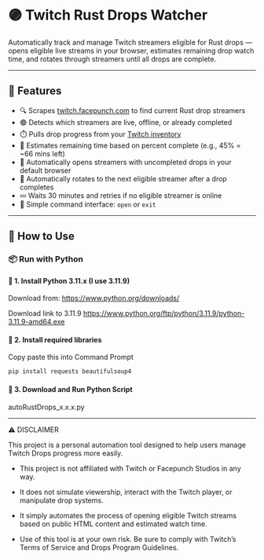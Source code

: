 # 🟣 Twitch Rust Drops Watcher

Automatically track and manage Twitch streamers eligible for Rust drops — opens eligible live streams in your browser, estimates remaining drop watch time, and rotates through streamers until all drops are complete.

---

## 🎯 Features

- 🔍 Scrapes [twitch.facepunch.com](https://twitch.facepunch.com) to find current Rust drop streamers
- 🟢 Detects which streamers are live, offline, or already completed
- ⏱️ Pulls drop progress from your [Twitch inventory](https://www.twitch.tv/drops/inventory)
- 🧮 Estimates remaining time based on percent complete (e.g., 45% = ~66 mins left)
- 🎥 Automatically opens streamers with uncompleted drops in your default browser
- 🔁 Automatically rotates to the next eligible streamer after a drop completes
- 💤 Waits 30 minutes and retries if no eligible streamer is online
- 💬 Simple command interface: `open` or `exit`

---

## 🚀 How to Use

### 📦 Run with Python

#### 🔹 1. Install Python 3.11.x (I use 3.11.9)  
Download from: https://www.python.org/downloads/

Download link to 3.11.9 https://www.python.org/ftp/python/3.11.9/python-3.11.9-amd64.exe

#### 🔹 2. Install required libraries
Copy paste this into Command Prompt
```bash
pip install requests beautifulsoup4
```
#### 🔹 3. Download and Run Python Script
autoRustDrops_x.x.x.py

---

⚠️ DISCLAIMER

This project is a personal automation tool designed to help users manage Twitch Drops progress more easily.

- This project is not affiliated with Twitch or Facepunch Studios in any way.

- It does not simulate viewership, interact with the Twitch player, or manipulate drop systems.

- It simply automates the process of opening eligible Twitch streams based on public HTML content and estimated watch time.

- Use of this tool is at your own risk. Be sure to comply with Twitch’s Terms of Service and Drops Program Guidelines.











